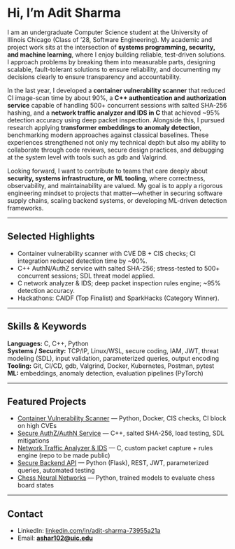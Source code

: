 # Hi, I’m Adit Sharma

I am an undergraduate Computer Science student at the University of Illinois Chicago (Class of ’28, Software Engineering). My academic and project work sits at the intersection of **systems programming, security, and machine learning**, where I enjoy building reliable, test-driven solutions. I approach problems by breaking them into measurable parts, designing scalable, fault-tolerant solutions to ensure reliability, and documenting my decisions clearly to ensure transparency and accountability.

In the last year, I developed a **container vulnerability scanner** that reduced CI image-scan time by about 90%, a **C++ authentication and authorization service** capable of handling 500+ concurrent sessions with salted SHA-256 hashing, and a **network traffic analyzer and IDS in C** that achieved ~95% detection accuracy using deep packet inspection. Alongside this, I pursued research applying **transformer embeddings to anomaly detection**, benchmarking modern approaches against classical baselines. These experiences strengthened not only my technical depth but also my ability to collaborate through code reviews, secure design practices, and debugging at the system level with tools such as gdb and Valgrind.

Looking forward, I want to contribute to teams that care deeply about **security, systems infrastructure, or ML tooling**, where correctness, observability, and maintainability are valued. My goal is to apply a rigorous engineering mindset to projects that matter—whether in securing software supply chains, scaling backend systems, or developing ML-driven detection frameworks.

---

## Selected Highlights
- Container vulnerability scanner with CVE DB + CIS checks; CI integration reduced detection time by ~90%.
- C++ AuthN/AuthZ service with salted SHA-256; stress-tested to 500+ concurrent sessions; SDL threat model applied.
- C network analyzer & IDS; deep packet inspection rules engine; ~95% detection accuracy.
- Hackathons: CAIDF (Top Finalist) and SparkHacks (Category Winner).

---

## Skills & Keywords
**Languages:** C, C++, Python  
**Systems / Security:** TCP/IP, Linux/WSL, secure coding, IAM, JWT, threat modeling (SDL), input validation, parameterized queries, output encoding  
**Tooling:** Git, CI/CD, gdb, Valgrind, Docker, Kubernetes, Postman, pytest  
**ML:** embeddings, anomaly detection, evaluation pipelines (PyTorch)  

---

## Featured Projects
- [Container Vulnerability Scanner](https://github.com/adit019/container-vuln-scanner) — Python, Docker, CIS checks, CI block on high CVEs  
- [Secure AuthZ/AuthN Service](https://github.com/adit019/secure-authz-service-cpp) — C++, salted SHA-256, load testing, SDL mitigations  
- [Network Traffic Analyzer & IDS](https://github.com/adit019/network-traffic-analyzer-ids) — C, custom packet capture + rules engine (repo to be made public)  
- [Secure Backend API](https://github.com/adit019/secure-backend-api) — Python (Flask), REST, JWT, parameterized queries, automated testing  
- [Chess Neural Networks](https://github.com/adit019/uic-chess-nn) — Python, trained models to evaluate chess board states  

---

## Contact
- LinkedIn: [linkedin.com/in/adit-sharma-73955a21a](https://linkedin.com/in/adit-sharma-73955a21a)  
- Email: **ashar102@uic.edu**
